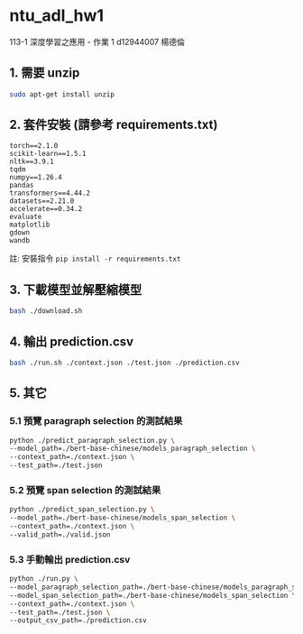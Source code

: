 # ntu_adl_hw1
113-1 深度學習之應用 - 作業 1
d12944007 楊德倫

## 1. 需要 unzip
```bash
sudo apt-get install unzip
```

## 2. 套件安裝 (請參考 requirements.txt)
```log
torch==2.1.0
scikit-learn==1.5.1
nltk==3.9.1
tqdm
numpy==1.26.4
pandas
transformers==4.44.2
datasets==2.21.0
accelerate==0.34.2
evaluate
matplotlib
gdown
wandb
```
註: 安裝指令 `pip install -r requirements.txt`

## 3. 下載模型並解壓縮模型
```bash
bash ./download.sh
```

## 4. 輸出 prediction.csv
```bash
bash ./run.sh ./context.json ./test.json ./prediction.csv
```

## 5. 其它

### 5.1 預覽 paragraph selection 的測試結果
```bash
python ./predict_paragraph_selection.py \
--model_path=./bert-base-chinese/models_paragraph_selection \
--context_path=./context.json \
--test_path=./test.json
```

### 5.2 預覽 span selection 的測試結果
```bash
python ./predict_span_selection.py \
--model_path=./bert-base-chinese/models_span_selection \
--context_path=./context.json \
--valid_path=./valid.json
```

### 5.3 手動輸出 prediction.csv
```bash
python ./run.py \
--model_paragraph_selection_path=./bert-base-chinese/models_paragraph_selection \
--model_span_selection_path=./bert-base-chinese/models_span_selection \
--context_path=./context.json \
--test_path=./test.json \
--output_csv_path=./prediction.csv
```